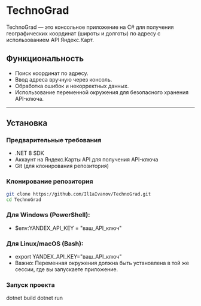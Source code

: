# TechnoGrad

TechnoGrad — это консольное приложение на C# для получения географических координат (широты и долготы) по адресу с использованием API Яндекс.Карт.

## Функциональность

- Поиск координат по адресу.
- Ввод адреса вручную через консоль.
- Обработка ошибок и некорректных данных.
- Использование переменной окружения для безопасного хранения API-ключа.

---

##  Установка

### Предварительные требования

- .NET 8 SDK
- Аккаунт на Яндекс.Карты API для получения API-ключа
- Git (для клонирования репозитория)

### Клонирование репозитория

```bash
git clone https://github.com/Il1aIvanov/TechnoGrad.git
cd TechnoGrad
```
### Для Windows (PowerShell):
- $env:YANDEX_API_KEY = "ваш_API_ключ"
### Для Linux/macOS (Bash):
- export YANDEX_API_KEY="ваш_API_ключ"
- Важно: Переменная окружения должна быть установлена в той же сессии, где вы запускаете приложение.

### Запуск проекта 
dotnet build
dotnet run